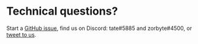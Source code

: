 # Technical questions?

Start a [GitHub issue](https://github.com/nestdotland/nest.land/issues), find us on Discord: tate#5885 and zorbyte#4500, or [tweet to us](https://twitter.com/nestdotland).